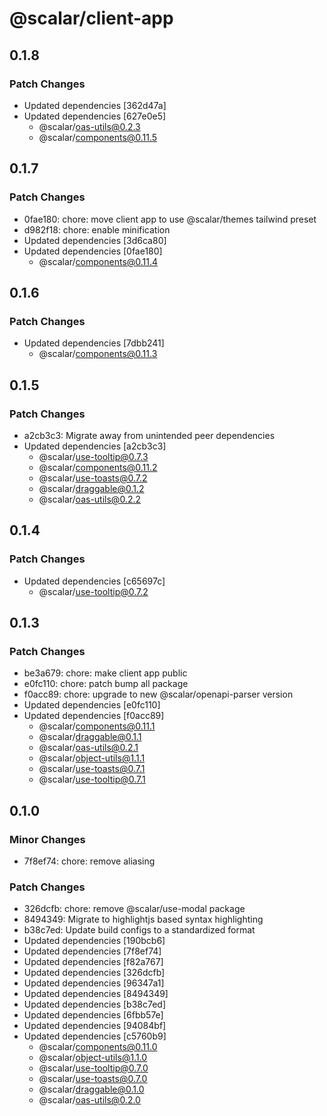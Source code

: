 # @scalar/client-app

## 0.1.8

### Patch Changes

- Updated dependencies [362d47a]
- Updated dependencies [627e0e5]
  - @scalar/oas-utils@0.2.3
  - @scalar/components@0.11.5

## 0.1.7

### Patch Changes

- 0fae180: chore: move client app to use @scalar/themes tailwind preset
- d982f18: chore: enable minification
- Updated dependencies [3d6ca80]
- Updated dependencies [0fae180]
  - @scalar/components@0.11.4

## 0.1.6

### Patch Changes

- Updated dependencies [7dbb241]
  - @scalar/components@0.11.3

## 0.1.5

### Patch Changes

- a2cb3c3: Migrate away from unintended peer dependencies
- Updated dependencies [a2cb3c3]
  - @scalar/use-tooltip@0.7.3
  - @scalar/components@0.11.2
  - @scalar/use-toasts@0.7.2
  - @scalar/draggable@0.1.2
  - @scalar/oas-utils@0.2.2

## 0.1.4

### Patch Changes

- Updated dependencies [c65697c]
  - @scalar/use-tooltip@0.7.2

## 0.1.3

### Patch Changes

- be3a679: chore: make client app public
- e0fc110: chore: patch bump all package
- f0acc89: chore: upgrade to new @scalar/openapi-parser version
- Updated dependencies [e0fc110]
- Updated dependencies [f0acc89]
  - @scalar/components@0.11.1
  - @scalar/draggable@0.1.1
  - @scalar/oas-utils@0.2.1
  - @scalar/object-utils@1.1.1
  - @scalar/use-toasts@0.7.1
  - @scalar/use-tooltip@0.7.1

## 0.1.0

### Minor Changes

- 7f8ef74: chore: remove aliasing

### Patch Changes

- 326dcfb: chore: remove @scalar/use-modal package
- 8494349: Migrate to highlightjs based syntax highlighting
- b38c7ed: Update build configs to a standardized format
- Updated dependencies [190bcb6]
- Updated dependencies [7f8ef74]
- Updated dependencies [f82a767]
- Updated dependencies [326dcfb]
- Updated dependencies [96347a1]
- Updated dependencies [8494349]
- Updated dependencies [b38c7ed]
- Updated dependencies [6fbb57e]
- Updated dependencies [94084bf]
- Updated dependencies [c5760b9]
  - @scalar/components@0.11.0
  - @scalar/object-utils@1.1.0
  - @scalar/use-tooltip@0.7.0
  - @scalar/use-toasts@0.7.0
  - @scalar/draggable@0.1.0
  - @scalar/oas-utils@0.2.0

